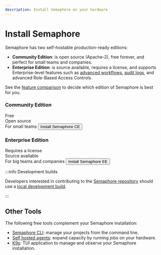 ```yaml
---
description: Install Semaphore on your hardware
---
```


# Install Semaphore

Semaphore has two self-hostable production-ready editions: 

- **Community Edition**: is open source (Apache-2), free forever, and perfect for small teams and companies.
- **Enterprise Edition**: is source available, requires a license, and supports Enterprise-level features such as [advanced workflows](../using-semaphore/promotions), [audit logs](../using-semaphore/organizations#audit-log), and advanced Role-Based Access Controls.

See the [feature comparison](./features) to decide which edition of Semaphore is best for you.

<Columns>
  <Column className='text--center'>
 <Card shadow='md' style={{marginBottom:10 + 'px'}}>
    <CardHeader>
      <h3>Community Edition</h3>
    </CardHeader>
    <CardBody>
          Free <br/>
          Open source<br/>
          For small teams
    </CardBody>
    <CardFooter>
      <a href="/CE/getting-started/install">
        <button className='button button--secondary button--block'>Install Semaphore CE</button>
      </a>
    </CardFooter>
  </Card>
  </Column>
  <Column className='text--center'>
 <Card shadow='md' style={{marginBottom:10 + 'px'}}>
    <CardHeader>
      <h3>Enterprise Edition</h3>
    </CardHeader>
    <CardBody>
          Requires a license <br/>
          Source available <br/>
          For big teams and companies
    </CardBody>
    <CardFooter>
      <a href="/EE/getting-started/install">
        <button className='button button--secondary button--block'>Install Semaphore EE</button>
      </a>
    </CardFooter>
  </Card>
  </Column>
</Columns>

:::info Development builds

Developers interested in contributing to the [Semaphore repository](https://github.com/semaphoreio/semaphore) should use a [local development build](https://github.com/semaphoreio/semaphore/blob/main/LOCAL-DEVELOPMENT.md).

:::

## Other Tools

The following free tools complement your Semaphore installation:

- [Semaphore CLI](../reference/semaphore-cli): manage your projects from the command line.
- [Self hosted agents](../using-semaphore/self-hosted.md): expand capacity by running jobs on your hardware.
- [K9s](https://k9scli.io/): TUI application to manage and observe your Semaphore installation.
